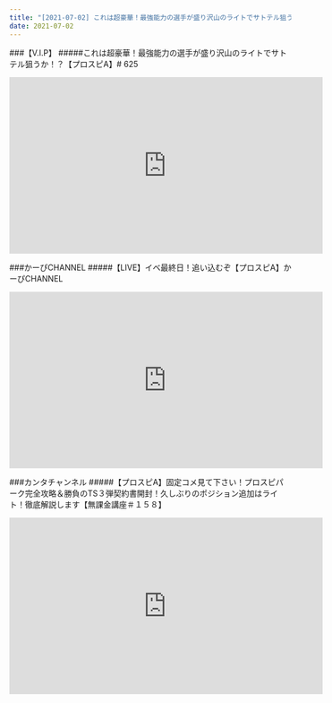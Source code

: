 ```yaml
---
title: "[2021-07-02] これは超豪華！最強能力の選手が盛り沢山のライトでサトテル狙うか！？【プロスピA】# 625 他"
date: 2021-07-02
---
```

###【V.I.P】
#####これは超豪華！最強能力の選手が盛り沢山のライトでサトテル狙うか！？【プロスピA】# 625
<iframe width="560" height="315" src="https://www.youtube.com/embed/uQa4zXiHlUA" frameborder="0" allow="accelerometer; autoplay; clipboard-write; encrypted-media; gyroscope; picture-in-picture" allowfullscreen></iframe>

###かーぴCHANNEL
#####【LIVE】イベ最終日！追い込むぞ【プロスピA】かーぴCHANNEL
<iframe width="560" height="315" src="https://www.youtube.com/embed/NxmmDio4Tt8" frameborder="0" allow="accelerometer; autoplay; clipboard-write; encrypted-media; gyroscope; picture-in-picture" allowfullscreen></iframe>

###カンタチャンネル
#####【プロスピA】固定コメ見て下さい！プロスピパーク完全攻略＆勝負のTS３弾契約書開封！久しぶりのポジション追加はライト！徹底解説します【無課金講座＃１５８】
<iframe width="560" height="315" src="https://www.youtube.com/embed/7i43UigCy0U" frameborder="0" allow="accelerometer; autoplay; clipboard-write; encrypted-media; gyroscope; picture-in-picture" allowfullscreen></iframe>

